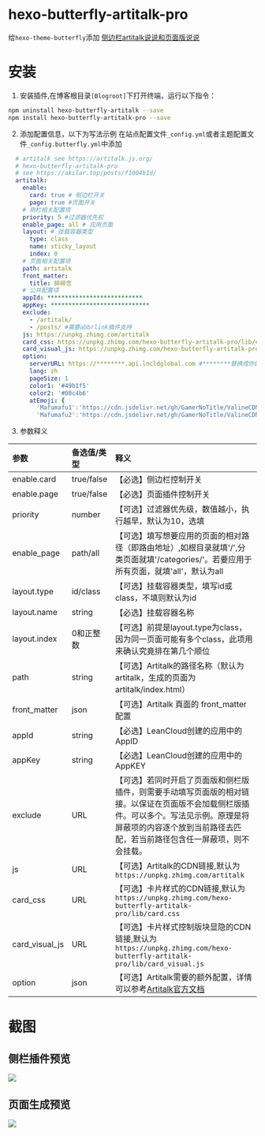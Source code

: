 # hexo-butterfly-artitalk-pro

给`hexo-theme-butterfly`添加 [侧边栏artitalk说说和页面版说说](https://akilar.top/posts/f1004b1d/)

# 安装

1. 安装插件,在博客根目录`[Blogroot]`下打开终端，运行以下指令：
  ```bash
  npm uninstall hexo-butterfly-artitalk --save
  npm install hexo-butterfly-artitalk-pro --save
  ```

2. 添加配置信息，以下为写法示例
  在站点配置文件`_config.yml`或者主题配置文件`_config.butterfly.yml`中添加

  ```yaml
    # artitalk see https://artitalk.js.org/
    # hexo-butterfly-artitalk-pro
    # see https://akilar.top/posts/f1004b1d/
    artitalk:
      enable:
        card: true # 侧边栏开关
        page: true #页面开关
      # 侧栏相关配置项
      priority: 5 #过滤器优先权
      enable_page: all # 应用页面
      layout: # 挂载容器类型
        type: class
        name: sticky_layout
        index: 0
      # 页面相关配置项
      path: artitalk
      front_matter:
        title: 碎碎念
      # 公共配置项
      appId: ***************************
      appKey: ****************************
      exclude:
        - /artitalk/
        - /posts/ #需要abbrlink插件支持
      js: https://unpkg.zhimg.com/artitalk
      card_css: https://unpkg.zhimg.com/hexo-butterfly-artitalk-pro/lib/card.css
      card_visual_js: https://unpkg.zhimg.com/hexo-butterfly-artitalk-pro/lib/card_visual.js
      option:
        serverURL: https://********.api.lncldglobal.com #********替换成你的appID前八位
        lang: zh
        pageSize: 1
        color1: '#49b1f5'
        color2: '#00c4b6'
        atEmoji: {
          'Mafumafu1':'https://cdn.jsdelivr.net/gh/GamerNoTitle/ValineCDN@master/Mafumafu/199749454.png',
          'Mafumafu2':'https://cdn.jsdelivr.net/gh/GamerNoTitle/ValineCDN@master/Mafumafu/199749455.png'}
  ```
3. 参数释义

  |参数|备选值/类型|释义|
  |:--|:--|:--|
  |enable.card|true/false|【必选】侧边栏控制开关|
  |enable.page|true/false|【必选】页面插件控制开关|
  |priority|number|【可选】过滤器优先级，数值越小，执行越早，默认为10，选填|
  |enable_page|path/all|【可选】填写想要应用的页面的相对路径（即路由地址）,如根目录就填'/',分类页面就填'/categories/'。若要应用于所有页面，就填'all'，默认为all|
  |layout.type|id/class|【可选】挂载容器类型，填写id或class，不填则默认为id|
  |layout.name|string|【必选】挂载容器名称|
  |layout.index|0和正整数|【可选】前提是layout.type为class，因为同一页面可能有多个class，此项用来确认究竟排在第几个顺位|
  |path|string|【可选】Artitalk的路径名称（默认为artitalk，生成的页面为artitalk/index.html）|
  |front_matter|json|【可选】Artitalk 頁面的 front_matter 配置|
  |appId|string|【必选】LeanCloud创建的应用中的 AppID|
  |appKey|string|【必选】LeanCloud创建的应用中的AppKEY|
  |exclude|URL|【可选】若同时开启了页面版和侧栏版插件，则需要手动填写页面版的相对链接。以保证在页面版不会加载侧栏版插件。可以多个。写法见示例。原理是将屏蔽项的内容逐个放到当前路径去匹配，若当前路径包含任一屏蔽项，则不会挂载。|
  |js|URL|【可选】Artitalk的CDN链接,默认为`https://unpkg.zhimg.com/artitalk`|
  |card_css|URL|【可选】卡片样式的CDN链接,默认为`https://unpkg.zhimg.com/hexo-butterfly-artitalk-pro/lib/card.css`|
  |card_visual_js|URL|【可选】卡片样式控制版块显隐的CDN链接,默认为`https://unpkg.zhimg.com/hexo-butterfly-artitalk-pro/lib/card_visual.js`|
  |option|json|【可选】Artitalk需要的额外配置，详情可以参考[Artitalk官方文档](https://artitalk.js.org/settings.html#%F0%9F%98%9C-artitalk%E6%94%AF%E6%8C%81%E4%B8%A4%E7%A7%8D%E5%88%9D%E5%A7%8B%E5%8C%96%E6%96%B9%E5%BC%8F)|

# 截图
## 侧栏插件预览
![](https://unpkg.zhimg.com/akilar-candyassets/image/fbece72e.png)
## 页面生成预览
![](https://user-images.githubusercontent.com/16351105/107762957-c4c1e580-6d68-11eb-984f-74c9bf6325e9.png)
